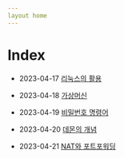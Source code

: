 ```yaml
---
layout home
---
```

# Index

* 2023-04-17 [리눅스의 활용](./course.md)

* 2023-04-18 [가상머신](./about_vm.md)

* 2023-04-19 [비밀번호 명령어](./about_passwd.md)

* 2023-04-20 [데몬의 개념](./about_daemon.md)

* 2023-04-21 [NAT와 포트포워딩](./about_nat.md)

